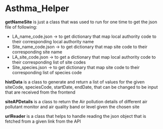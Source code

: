 # Asthma_Helper

**getNameSite** is just a class that was used to run for one time to get the json file of following:
- LA_name_code.json
  -> to get dictionary that map local authority code to their corresponding local authority name  
- Site_name_code.json
  -> to get dictionary that map site code to their corresponding site name  
- LA_site_code.json
  -> to get a dictionary that map local authority code to their corresponding list of site codes 
- Site_species.json
  -> to get dictionary that map site code to their corresponding list of species code

**histData** is a class to generate and return a list of values for the given siteCode, speciesCode, startDate, endDate, that can be changed to be input that are received from the frontend

**siteAPDetails** is a class to return the Air pollution details of different air pollutant monitor and air quality band or level given the chosen site

**urlReader** is a class that helps to handle reading the json object that is fetched from a given link from the API
